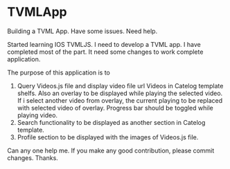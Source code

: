 # TVMLApp
Building a TVML App. Have some issues. Need help.

Started learning IOS TVMLJS. I need to develop a TVML app. I have completed most of the part. It need some changes to work   complete application.

The purpose of this application is to

 1) Query Videos.js file and display video file url Videos in Catelog template shelfs. Also an overlay 
     to be displayed while playing the selected video. If i select another video from overlay, the current playing 
     to be replaced with selected video of overlay. Progress bar should be toggled while playing video. 
 2) Search functionality to be displayed as another section in Catelog template.
 3) Profile section to be displayed with the images of Videos.js file.
 
 
Can any one help me. If you make any good contribution, please commit changes. Thanks.

